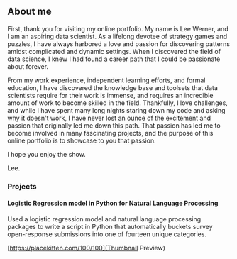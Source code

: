 ## About me
First, thank you for visiting my online portfolio. My name is Lee Werner, and I am an aspiring data scientist. As a lifelong devotee
of strategy games and puzzles, I have always harbored a love and passion for discovering patterns amidst complicated and dynamic settings. 
When I discovered the field of data science, I knew I had found a career path that I could be passionate about forever.

From my work experience, independent learning efforts, and formal education, I have discovered the knowledge base and toolsets that
data scientists require for their work is immense, and requires an incredible amount of work to become skilled in the field. Thankfully,
I love challenges, and while I have spent many long nights staring down my code and asking why it doesn't work, I have never lost an
ounce of the excitement and passion that originally led me down this path. That passion has led me to become involved in many
fascinating projects, and the purpose of this online portfolio is to showcase to you that passion.

I hope you enjoy the show.

Lee.

### Projects

#### Logistic Regression model in Python for Natural Language Processing
Used a logistic regression model and natural language processing packages to write a script in Python that automatically buckets 
survey open-response submissions into one of fourteen unique categories.

[https://placekitten.com/100/100](Thumbnail Preview)


